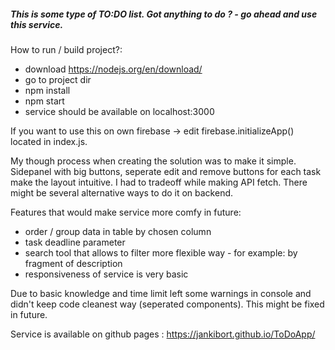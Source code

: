 ##### This is some type of TO:DO list. Got anything to do ? - go ahead and use this service. 

How to run / build project?:
- download https://nodejs.org/en/download/
- go to project dir
- npm install 
- npm start
- service should be available on localhost:3000

If you want to use this on own firebase -> edit firebase.initializeApp() located in index.js.

My though process when creating the solution was to make it simple. Sidepanel with big buttons, seperate edit and remove buttons for each task make the layout intuitive. I had to tradeoff while making API fetch. There might be several alternative ways to do it on backend.

Features that would make service more comfy in future:
- order / group data in table by chosen column
- task deadline parameter
- search tool that allows to filter more flexible way - for example: by fragment of description
- responsiveness of service is very basic

Due to basic knowledge and time limit left some warnings in console and didn't keep code cleanest way (seperated components). This might be fixed in future.

Service is available on github pages : https://jankibort.github.io/ToDoApp/